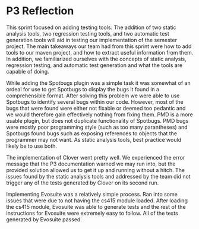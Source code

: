 # P3 Reflection

This sprint focused on adding testing tools. The addition of two static analysis tools, two regression testing tools, and two automatic test generation tools will aid in testing our implementation of the semester project. The main takeaways our team had from this sprint were how to add tools to our maven project, and how to extract useful information from them. In addition, we familiarized ourselves with the concepts of static analysis, regression testing, and automatic test generation and what the tools are capable of doing.

While adding the Spotbugs plugin was a simple task it was somewhat of an ordeal for use to get Spotbugs to display the bugs it found in a comprehensible format. After solving this problem we were able to use Spotbugs to identify several bugs within our code. However, most of the bugs that were found were either not fixable or deemed too pedantic and we would therefore gain effectively nothing from fixing them. PMD is a more usable plugin, but does not duplicate functionality of Spotbugs. PMD bugs were mostly poor programming style (such as too many parantheses) and Spotbugs found bugs such as exposing references to objects that the programmer may not want. As static analysis tools, best practice would likely be to use both.

The implementation of Clover went pretty well. We experienced the error message that the P3 documentation warned we may run into, but the provided solution allowed us to get it up and running without a hitch. The issues found by the static analysis tools and addressed by the team did not trigger any of the tests generated by Clover on its second run.

Implementing Evosuite was a relatively simple process. Ran into some issues that were due to not having the cs415 module loaded. After loading the cs415 module, Evosuite was able to generate tests and the rest of the instructions for Evosuite were extremely easy to follow. All of the tests generated by Evosuite passed.